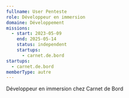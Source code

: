 ```yaml
---
fullname: User Penteste
role: Développeur en immersion
domaine: Développement
missions:
  - start: 2023-05-09
    end: 2025-05-14
    status: independent
    startups:
      - carnet.de.bord
startups:
  - carnet.de.bord
memberType: autre
---
```

Développeur en immersion chez Carnet de Bord